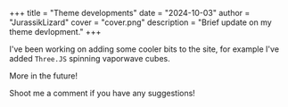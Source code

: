 +++
title = "Theme developments"
date = "2024-10-03"
author = "JurassikLizard"
cover = "cover.png"
description = "Brief update on my theme devlopment."
+++

I've been working on adding some cooler bits to the site, for example I've added `Three.JS` spinning vaporwave cubes.

More in the future!

Shoot me a comment if you have any suggestions!